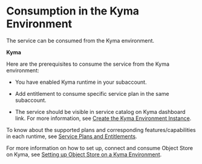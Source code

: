 <!-- loio11f50efb56f144bd9c00479d9e94be69 -->

# Consumption in the Kyma Environment

The service can be consumed from the Kyma environment.

**Kyma**

Here are the prerequisites to consume the service from the Kyma environment:

-   You have enabled Kyma runtime in your subaccount.

-   Add entitlement to consume specific service plan in the same subaccount.

-   The service should be visible in service catalog on Kyma dashboard link. For more information, see [Create the Kyma Environment Instance](https://help.sap.com/docs/btp/sap-business-technology-platform/create-kyma-environment-instance).


To know about the supported plans and corresponding features/capabilities in each runtime, see [Service Plans and Entitlements](service-plans-and-entitlements-26c3918.md).

For more information on how to set up, connect and consume Object Store on Kyma, see [Setting up Object Store on a Kyma Environment](https://blogs.sap.com/2023/08/25/object-store-setting-up-object-store-on-a-kyma-environment/).

